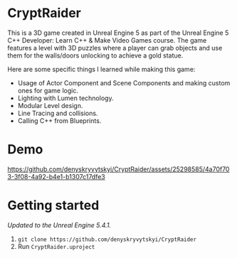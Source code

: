 # CryptRaider

This is a 3D game created in Unreal Engine 5 as part of the Unreal Engine 5 C++ Developer: Learn C++ & Make Video Games course. The game features a level with 3D puzzles where a player can grab objects and use them for the walls/doors unlocking to achieve a gold statue.

Here are some specific things I learned while making this game:
- Usage of Actor Component and Scene Components and making custom ones for game logic.
- Lighting with Lumen technology.
- Modular Level design.
- Line Tracing and collisions.
- Calling C++ from Blueprints.

# Demo
https://github.com/denyskryvytskyi/CryptRaider/assets/25298585/4a70f703-3f08-4a92-b4e1-b1307c17dfe3

# Getting started
*Updated to the Unreal Engine 5.4.1.*
1. `git clone https://github.com/denyskryvytskyi/CryptRaider`
2. Run `CryptRaider.uproject`